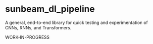 # sunbeam_dl_pipeline
A general, end-to-end library for quick testing and experimentation of CNNs, RNNs, and Transformers. 

WORK-IN-PROGRESS
